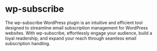 # wp-subscribe
The wp-subscribe WordPress plugin is an intuitive and efficient tool designed to streamline email subscription management for WordPress websites. With wp-subscribe, effortlessly engage your audience, build a loyal readership, and expand your reach through seamless email subscription handling.
